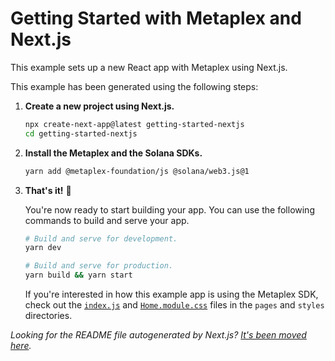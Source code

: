 # Getting Started with Metaplex and Next.js

This example sets up a new React app with Metaplex using Next.js.

This example has been generated using the following steps:

1. **Create a new project using Next.js.**

   ```sh
   npx create-next-app@latest getting-started-nextjs
   cd getting-started-nextjs
   ```

2. **Install the Metaplex and the Solana SDKs.**

   ```sh
   yarn add @metaplex-foundation/js @solana/web3.js@1
   ```

3. **That's it!** 🎉

   You're now ready to start building your app. You can use the following commands to build and serve your app.

   ```sh
   # Build and serve for development.
   yarn dev

   # Build and serve for production.
   yarn build && yarn start
   ```

   If you're interested in how this example app is using the Metaplex SDK, check out the [`index.js`](./pages/index.js) and [`Home.module.css`](./styles/Home.module.css) files in the `pages` and `styles` directories.

_Looking for the README file autogenerated by Next.js? [It's been moved here](./GENERATED-README.md)._
